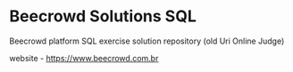 # Beecrowd Solutions SQL
Beecrowd platform SQL exercise solution repository (old Uri Online Judge) 

website - https://www.beecrowd.com.br
